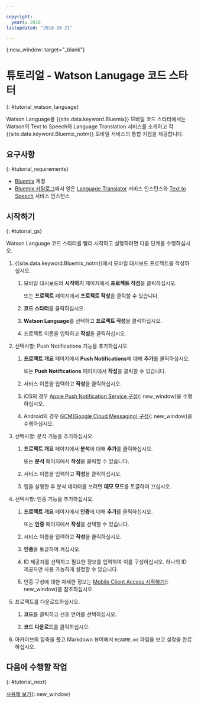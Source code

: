 ```yaml
---

copyright:
  years: 2016
lastupdated: "2016-10-21"

---
```

{:new_window: target="_blank"}

# 튜토리얼 - Watson Lanugage 코드 스타터
{: #tutorial_watson_language}

Watson Language용 {{site.data.keyword.Bluemix}} 모바일 코드 스타터에서는 Watson의 Text to Speech와 Language Translation 서비스를 소개하고 각 {{site.data.keyword.Bluemix_notm}} 모바일 서비스의 통합 지점을 제공합니다. 


## 요구사항
{: #tutorial_requirements}

* [Bluemix](http://bluemix.net) 계정
* [Bluemix 카탈로그](https://console.{DomainName}/catalog/)에서 얻은 [Language Translator](https://console.{DomainName}/catalog/services/language-translator/) 서비스 인스턴스와 [Text to Speech](https://console.{DomainName}/catalog/services/text-to-speech/) 서비스 인스턴스


## 시작하기
{: #tutorial_gs}

Watson Language 코드 스타터를 빨리 시작하고 실행하려면 다음 단계를 수행하십시오. 

1. {{site.data.keyword.Bluemix_notm}}에서 모바일 대시보드 프로젝트를 작성하십시오. 

   1. 모바일 대시보드의 **시작하기** 페이지에서 **프로젝트 작성**을 클릭하십시오. 

      또는 **프로젝트** 페이지에서 **프로젝트 작성**을 클릭할 수 있습니다. 

   2. **코드 스타터**를 클릭하십시오. 

   3. **Watson Language**를 선택하고 **프로젝트 작성**을 클릭하십시오. 

   4. 프로젝트 이름을 입력하고 **작성**을 클릭하십시오. 

2. 선택사항: Push Notifications 기능을 추가하십시오. 

   1. **프로젝트 개요** 페이지에서 **Push Notifications**에 대해 **추가**를 클릭하십시오. 

      또는 **Push Notifications** 페이지에서 **작성**을 클릭할 수 있습니다. 

   2. 서비스 이름을 입력하고 **작성**을 클릭하십시오. 

   3. iOS의 경우 [Apple Push Notification Service 구성](/docs/services/mobilepush/t_push_provider_ios.html){: new_window}을 수행하십시오. 

   4. Android의 경우 [GCM(Google Cloud Messaging) 구성](/docs/services/mobilepush/t_push_provider_android.html){: new_window}을 수행하십시오. 
   
3. 선택사항: 분석 기능을 추가하십시오. 

   1. **프로젝트 개요** 페이지에서 **분석**에 대해 **추가**를 클릭하십시오. 

      또는 **분석** 페이지에서 **작성**을 클릭할 수 있습니다. 

   2. 서비스 이름을 입력하고 **작성**을 클릭하십시오. 
   
   3. 앱을 실행한 후 분석 데이터를 보려면 **데모 모드**를 토글하여 끄십시오. 

4. 선택사항: 인증 기능을 추가하십시오. 

   1. **프로젝트 개요** 페이지에서 **인증**에 대해 **추가**를 클릭하십시오. 

      또는 **인증** 페이지에서 **작성**을 선택할 수 있습니다. 

   2. 서비스 이름을 입력하고 **작성**을 클릭하십시오. 
   
   3. **인증**을 토글하여 켜십시오. 
   
   4. ID 제공자를 선택하고 필요한 정보를 입력하여 이를 구성하십시오. 하나의 ID 제공자만 사용 가능하게 설정할 수 있습니다. 

   5. 인증 구성에 대한 자세한 정보는 [Mobile Client Access 시작하기](/docs/services/mobileaccess/index.html){: new_window}를 참조하십시오. 

5. 프로젝트를 다운로드하십시오. 

   1. **코드**를 클릭하고 선호 언어를 선택하십시오. 

   2. **코드 다운로드**를 클릭하십시오. 

6. 아카이브의 압축을 풀고 Markdown 뷰어에서 `README.md` 파일을 보고 설정을 완료하십시오. 


## 다음에 수행할 작업
{: #tutorial_next}

[사용해 보기](http://console.{DomainName}/mobile/create-project?starter=512568a1-72db-35c7-b9c4-4f3e3bc89375){: new_window}
